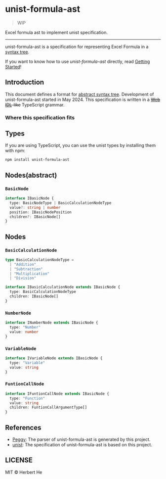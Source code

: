 # unist-formula-ast

> WIP

Excel formula ast to implement unist specification.

****

unist-formula-ast is a specification for representing Excel Formula in a [syntax tree][unist].

If you want to know how to use *unist-formula-ast* directly, read [Getting Started](./getting-started.md)!

## Introduction

This document defines a format for [abstract syntax tree][unist]. Development of unist-formula-ast started in May 2024. This specification is written in a ~~[Web IDL][web-idl]-like~~ TypeScript grammar.

### Where this specification fits

## Types

If you are using TypeScript, you can use the unist types by installing them with npm:

```sh
npm install unist-formula-ast
```

## Nodes(abstract)

### `BasicNode`

```typescript
interface IBasicNode {
  type: BasicNodeType | BasicCalculationNodeType
  value?: string | number
  position: IBasicNodePosition
  children?: IBasicNode[]
}
```

## Nodes

### `BasicCalculationNode`

```typescript
type BasicCalculationNodeType =
  | "Addition"
  | "Subtraction"
  | "Multiplication"
  | "Division"

interface IBasicCalculationNode extends IBasicNode {
  type: BasicCalculationNodeType
  children: IBasicNode[]
}
```

### `NumberNode`

```typescript
interface INumberNode extends IBasicNode {
  type: "Number"
  value: number
}
```

### `VariableNode`

```typescript
interface IVariableNode extends IBasicNode {
  type: "Variable"
  value: string
}
```

### `FuntionCallNode`

```typescript
interface IFuntionCallNode extends IBasicNode {
  type: "Function"
  value: string
  children: FuntionCallArgumentType[]
}
```

## References

- [Peggy](https://github.com/peggyjs/peggy): The parser of unist-formula-ast is generated by this project.
- [unist](https://github.com/syntax-tree/unist): The specification of unist-formula-ast is based on this project.

## LICENSE

MIT &copy; Herbert He

[unist]: https://github.com/syntax-tree/unist#syntax-tree

[web-idl]: https://heycam.github.io/webidl/

